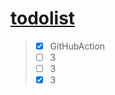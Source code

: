 # [todolist](https://github.com/dululu/notes/issues/3)

> * [x]  GitHubAction
> * [ ]  3
> * [ ]  3
> * [x]  3
